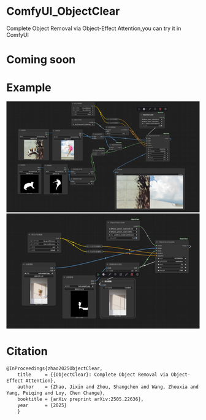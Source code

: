 # ComfyUI_ObjectClear
Complete Object Removal via Object-Effect Attention,you can try it in ComfyUI


# Coming soon



# Example
![](https://github.com/smthemex/ComfyUI_ObjectClear/blob/main/example_mult.png)
![](https://github.com/smthemex/ComfyUI_ObjectClear/blob/main/example.png)


#  Citation
```
@InProceedings{zhao2025ObjectClear,
    title     = {{ObjectClear}: Complete Object Removal via Object-Effect Attention},
    author    = {Zhao, Jixin and Zhou, Shangchen and Wang, Zhouxia and Yang, Peiqing and Loy, Chen Change},
    booktitle = {arXiv preprint arXiv:2505.22636},
    year      = {2025}
    }
```
